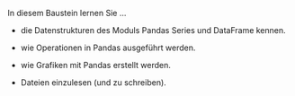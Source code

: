 In diesem Baustein lernen Sie ...

  - die Datenstrukturen des Moduls Pandas Series und DataFrame kennen.

  - wie Operationen in Pandas ausgeführt werden.

  - wie Grafiken mit Pandas erstellt werden.

  - Dateien einzulesen (und zu schreiben).